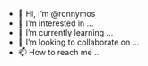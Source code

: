 - 👋 Hi, I’m @ronnymos
- 👀 I’m interested in ...
- 🌱 I’m currently learning ...
- 💞️ I’m looking to collaborate on ...
- 📫 How to reach me ...

<!---
ronnymos/ronnymos is a ✨ special ✨ repository because its `README.md` (this file) appears on your GitHub profile.
You can click the Preview link to take a look at your changes.
--->
